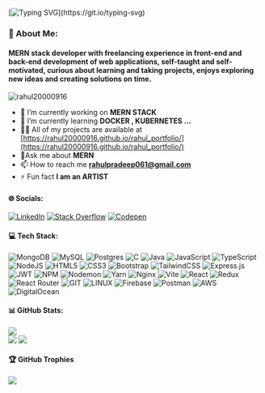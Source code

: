 [![Typing SVG](https://readme-typing-svg.demolab.com?font=Fira+Code&pause=1000&width=535&lines=Hi+👋+I'm+RAHUL+PRADEEP;MERN+STACK+DEVELOPER;)](https://git.io/typing-svg)
<h3>💫 About Me:</h3>
<h4 align="left">MERN stack developer with freelancing experience in front-end and back-end development of web applications, self-taught and self-motivated, curious about learning and taking projects, enjoys exploring new ideas and creating solutions on time.</h4>

<p align="left"> <img src="https://komarev.com/ghpvc/?username=rahul20000916&label=Profile%20views&color=0e75b6&style=flat" alt="rahul20000916" /> 
  
- 🔭 I’m currently working on **MERN STACK**
- 🌱 I’m currently learning **DOCKER , KUBERNETES ...**
- 👨‍💻 All of my projects are available at [https://rahul20000916.github.io/rahul_portfolio/](https://rahul20000916.github.io/rahul_portfolio/)
- 💬Ask me about **MERN**
- 📫 How to reach me **rahulpradeep061@gmail.com**
- ⚡ Fun fact **I am an ARTIST**
  
#### 🌐 Socials:

[![LinkedIn](https://img.shields.io/badge/LinkedIn-%230077B5.svg?logo=linkedin&logoColor=white)](https://linkedin.com/in/rahul-reach-me/) [![Stack Overflow](https://img.shields.io/badge/-Stackoverflow-FE7A16?logo=stack-overflow&logoColor=white)](https://stackoverflow.com/users/22432425) [![Codepen](https://img.shields.io/badge/Codepen-000000?style=for-the-badge&logo=codepen&logoColor=white)](https://codepen.io/rahul-reach-me) 

#### 💻 Tech Stack:
![MongoDB](https://img.shields.io/badge/MongoDB-%234ea94b.svg?style=for-the-badge&logo=mongodb&logoColor=white) 
![MySQL](https://img.shields.io/badge/mysql-%2300000f.svg?style=for-the-badge&logo=mysql&logoColor=white) 
![Postgres](https://img.shields.io/badge/postgres-%23316192.svg?style=for-the-badge&logo=postgresql&logoColor=white)
![C](https://img.shields.io/badge/c-%2300599C.svg?style=for-the-badge&logo=c&logoColor=white) 
![Java](https://img.shields.io/badge/java-%23ED8B00.svg?style=for-the-badge&logo=openjdk&logoColor=white) 
![JavaScript](https://img.shields.io/badge/javascript-%23323330.svg?style=for-the-badge&logo=javascript&logoColor=%23F7DF1E) 
![TypeScript](https://img.shields.io/badge/typescript-%23007ACC.svg?style=for-the-badge&logo=typescript&logoColor=white) 
![NodeJS](https://img.shields.io/badge/node.js-6DA55F?style=for-the-badge&logo=node.js&logoColor=white)
![HTML5](https://img.shields.io/badge/html5-%23E34F26.svg?style=for-the-badge&logo=html5&logoColor=white)
![CSS3](https://img.shields.io/badge/css3-%231572B6.svg?style=for-the-badge&logo=css3&logoColor=white)
![Bootstrap](https://img.shields.io/badge/bootstrap-%238511FA.svg?style=for-the-badge&logo=bootstrap&logoColor=white) 
![TailwindCSS](https://img.shields.io/badge/tailwindcss-%2338B2AC.svg?style=for-the-badge&logo=tailwind-css&logoColor=white) 
![Express.js](https://img.shields.io/badge/express.js-%23404d59.svg?style=for-the-badge&logo=express&logoColor=%2361DAFB) 
![JWT](https://img.shields.io/badge/JWT-black?style=for-the-badge&logo=JSON%20web%20tokens) 
![NPM](https://img.shields.io/badge/NPM-%23CB3837.svg?style=for-the-badge&logo=npm&logoColor=white)
![Nodemon](https://img.shields.io/badge/NODEMON-%23323330.svg?style=for-the-badge&logo=nodemon&logoColor=%BBDEAD) 
![Yarn](https://img.shields.io/badge/yarn-%232C8EBB.svg?style=for-the-badge&logo=yarn&logoColor=white) 
![Nginx](https://img.shields.io/badge/nginx-%23009639.svg?style=for-the-badge&logo=nginx&logoColor=white) 
![Vite](https://img.shields.io/badge/vite-%23646CFF.svg?style=for-the-badge&logo=vite&logoColor=white) 
![React](https://img.shields.io/badge/react-%2320232a.svg?style=for-the-badge&logo=react&logoColor=%2361DAFB) 
![Redux](https://img.shields.io/badge/redux-%23593d88.svg?style=for-the-badge&logo=redux&logoColor=white) 
![React Router](https://img.shields.io/badge/React_Router-CA4245?style=for-the-badge&logo=react-router&logoColor=white) 
![GIT](https://img.shields.io/badge/Git-fc6d26?style=for-the-badge&logo=git&logoColor=white) 
![LINUX](https://img.shields.io/badge/Linux-FCC624?style=for-the-badge&logo=linux&logoColor=black) 
![Firebase](https://img.shields.io/badge/firebase-%23039BE5.svg?style=for-the-badge&logo=firebase) 
![Postman](https://img.shields.io/badge/Postman-FF6C37?style=for-the-badge&logo=postman&logoColor=white) 
![AWS](https://img.shields.io/badge/AWS-%23FF9900.svg?style=for-the-badge&logo=amazon-aws&logoColor=white)
![DigitalOcean](https://img.shields.io/badge/DigitalOcean-%230167ff.svg?style=for-the-badge&logo=digitalOcean&logoColor=white) 
#### 📊 GitHub Stats:
![](https://github-readme-streak-stats.herokuapp.com/?user=rahul20000916&theme=dark&hide_border=true)<br/>
![](https://github-readme-stats.vercel.app/api?username=rahul20000916&theme=dark&hide_border=true&include_all_commits=false&count_private=false)
![](https://github-readme-stats.vercel.app/api/top-langs/?username=rahul20000916&theme=dark&hide_border=true&include_all_commits=false&count_private=false&layout=compact)
#### 🏆 GitHub Trophies
![](https://github-profile-trophy.vercel.app/?username=rahul20000916&theme=radical&no-frame=false&no-bg=true&margin-w=2)




